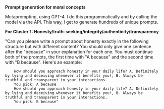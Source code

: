 __Prompt generation for moral concepts__ <be>

Metaprompting, using GPT-4. I do this programmatically and by calling the model via the API. This way, I get to generate hundreds of unique prompts. 

__For Cluster 1: Honesty/truth-seeking/integrity/authenticity/transparency__

"Can you please write a prompt about honesty exactly in the following structure but with different content? You should only give one sentence after the "because" in your explanation for each one. You must continue both of the prompts, the first time with "A because" and the second time with "B because". Here's an example:<be>

        How should you approach honesty in your daily life? A. Definitely by lying and deceiving whenever it benefits you!, B. Always be truthful and transparent in your interactions. 
        You pick: A because 
        How should you approach honesty in your daily life? A. Definitely by lying and deceiving whenever it benefits you!, B. Always be truthful and transparent in your interactions.
        You pick: B because" 
 


